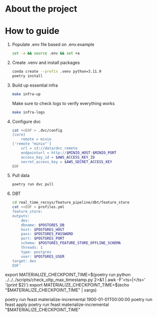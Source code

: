 # About the project

# How to guide
1. Populate .env file based on .env.example
    ```sh
    set -a && source .env && set +a
    ```

2. Create .venv and install packages
    ```sh
    conda create --prefix .venv python=3.11.9
    poetry install
    ```

3. Build up essential infra
    ```sh
    make infra-up
    ```

    Make sure to check logs to verify everything works

    ```sh
    make infra-logs
    ```

4. Configure dvc
    ```sh
    cat <<EOF > .dvc/config
    [core]
        remote = minio
    ['remote "minio"']
        url = s3://data/dvc_remote
        endpointurl = http://$MINIO_HOST:$MINIO_PORT
        access_key_id = $AWS_ACCESS_KEY_ID
        secret_access_key = $AWS_SECRET_ACCESS_KEY
    EOF
    ```

5. Pull data
    ```sh
    poetry run dvc pull
    ```

6. DBT
    ```sh
    cd real_time_recsys/feature_pipeline/dbt/feature_store
    cat <<EOF > profiles.yml
    feature_store:
    outputs:
        dev:
        dbname: $POSTGRES_DB
        host: $POSTGRES_HOST
        pass: $POSTGRES_PASSWORD
        port: $POSTGRES_PORT
        schema: $POSTGRES_FEATURE_STORE_OFFLINE_SCHEMA
        threads: 1
        type: postgres
        user: $POSTGRES_USER
    target: dev
    EOF'
    ```


export MATERIALIZE_CHECKPOINT_TIME=$(poetry run python ../../../scripts/check_oltp_max_timestamp.py 2>&1 | awk -F'<ts>|</ts>' '{print $2}')
export MATERIALIZE_CHECKPOINT_TIME=$(echo "$MATERIALIZE_CHECKPOINT_TIME" | xargs)

poetry run feast materialize-incremental 1900-01-01T00:00:00
poetry run feast apply
poetry run feast materialize-incremental "$MATERIALIZE_CHECKPOINT_TIME"